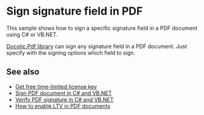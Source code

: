 # Sign signature field in PDF
This sample shows how to sign a specific signature field in a PDF document using C# or VB.NET.

[Docotic.Pdf library](https://bitmiracle.com/pdf-library/) can sign any signature field in a PDF document. Just specify with the signing options which field to sign.

## See also
* [Get free time-limited license key](https://bitmiracle.com/pdf-library/download)
* [Sign PDF document in C# and VB.NET](https://bitmiracle.com/pdf-library/signatures/sign)
* [Verify PDF signature in C# and VB.NET](https://bitmiracle.com/pdf-library/signatures/verify)
* [How to enable LTV in PDF documents](https://bitmiracle.com/pdf-library/signatures/ltv)